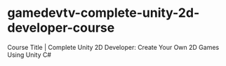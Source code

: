 # gamedevtv-complete-unity-2d-developer-course
Course Title | Complete Unity 2D Developer: Create Your Own 2D Games Using Unity C#
